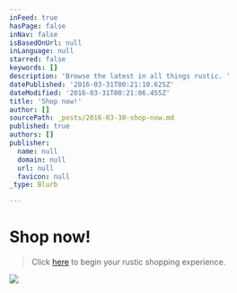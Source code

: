 ```yaml
---
inFeed: true
hasPage: false
inNav: false
isBasedOnUrl: null
inLanguage: null
starred: false
keywords: []
description: 'Browse the latest in all things rustic. '
datePublished: '2016-03-31T00:21:10.625Z'
dateModified: '2016-03-31T00:21:06.455Z'
title: 'Shop now!'
author: []
sourcePath: _posts/2016-03-30-shop-now.md
published: true
authors: []
publisher:
  name: null
  domain: null
  url: null
  favicon: null
_type: Blurb

---
```

# Shop now!

> Click [here][0] to begin your rustic shopping experience.

![](https://the-grid-user-content.s3-us-west-2.amazonaws.com/4882414d-e504-45cd-89a3-37175d2bdac9.jpg)

[0]: http://www.therusticshop.com/?store=LonestarRusticSupply